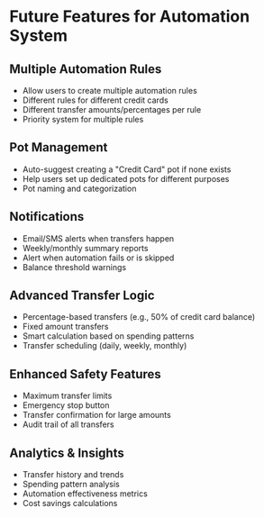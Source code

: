 # Future Features for Automation System

## Multiple Automation Rules

- Allow users to create multiple automation rules
- Different rules for different credit cards
- Different transfer amounts/percentages per rule
- Priority system for multiple rules

## Pot Management

- Auto-suggest creating a "Credit Card" pot if none exists
- Help users set up dedicated pots for different purposes
- Pot naming and categorization

## Notifications

- Email/SMS alerts when transfers happen
- Weekly/monthly summary reports
- Alert when automation fails or is skipped
- Balance threshold warnings

## Advanced Transfer Logic

- Percentage-based transfers (e.g., 50% of credit card balance)
- Fixed amount transfers
- Smart calculation based on spending patterns
- Transfer scheduling (daily, weekly, monthly)

## Enhanced Safety Features

- Maximum transfer limits
- Emergency stop button
- Transfer confirmation for large amounts
- Audit trail of all transfers

## Analytics & Insights

- Transfer history and trends
- Spending pattern analysis
- Automation effectiveness metrics
- Cost savings calculations
